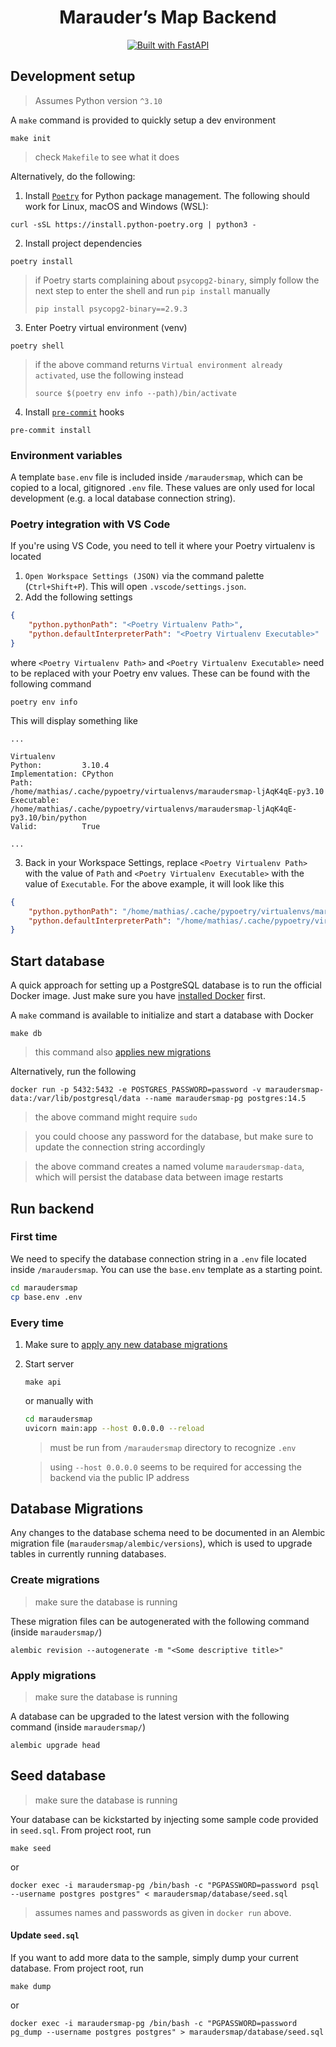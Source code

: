 <h1 align="center">
    Marauder’s Map Backend
</h1>

<p align="center">
    <a href="https://fastapi.tiangolo.com" target="_blank">
        <img src="https://img.shields.io/badge/FastAPI-005571?style=for-the-badge&logo=fastapi" alt="Built with FastAPI">
    </a>
</p>


## Development setup

> Assumes Python version `^3.10`

A `make` command is provided to quickly setup a dev environment
```
make init
```
> check `Makefile` to see what it does

Alternatively, do the following:

1. Install [`Poetry`](https://python-poetry.org/) for Python package management. The following should work for Linux, macOS and Windows (WSL):
```
curl -sSL https://install.python-poetry.org | python3 -
```
2. Install project dependencies
```
poetry install
```
> if Poetry starts complaining about `psycopg2-binary`, simply follow the next step to enter the shell and run `pip install` manually
> ```
> pip install psycopg2-binary==2.9.3
> ```
3. Enter Poetry virtual environment (venv)
```
poetry shell
```
> if the above command returns `Virtual environment already activated`, use the following instead
>```
>source $(poetry env info --path)/bin/activate
>```
4. Install [`pre-commit`](https://pre-commit.com/) hooks
```
pre-commit install
```

### Environment variables
A template `base.env` file is included inside `/maraudersmap`, which can be copied to a local, gitignored `.env` file. These values are only used for local development (e.g. a local database connection string).

### Poetry integration with VS Code
If you're using VS Code, you need to tell it where your Poetry virtualenv is located
1. `Open Workspace Settings (JSON)` via the command palette (`Ctrl+Shift+P`). This will open `.vscode/settings.json`.
2. Add the following settings
```json
{
    "python.pythonPath": "<Poetry Virtualenv Path>",
    "python.defaultInterpreterPath": "<Poetry Virtualenv Executable>"
}
```
where `<Poetry Virtualenv Path>` and `<Poetry Virtualenv Executable>` need to be replaced with your Poetry env values. These can be found with the following command
```
poetry env info
```
This will display something like
```
...

Virtualenv
Python:         3.10.4
Implementation: CPython
Path:           /home/mathias/.cache/pypoetry/virtualenvs/maraudersmap-ljAqK4qE-py3.10
Executable:     /home/mathias/.cache/pypoetry/virtualenvs/maraudersmap-ljAqK4qE-py3.10/bin/python
Valid:          True

...
```

3. Back in your Workspace Settings, replace `<Poetry Virtualenv Path>` with the value of `Path` and `<Poetry Virtualenv Executable>` with the value of `Executable`. For the above example, it will look like this
```json
{
    "python.pythonPath": "/home/mathias/.cache/pypoetry/virtualenvs/maraudersmap-ljAqK4qE-py3.10",
    "python.defaultInterpreterPath": "/home/mathias/.cache/pypoetry/virtualenvs/maraudersmap-ljAqK4qE-py3.10/bin/python"
}
```

## Start database
A quick approach for setting up a PostgreSQL database is to run the official Docker image. Just make sure you have [installed Docker](https://docs.docker.com/get-docker/) first.

A `make` command is available to initialize and start a database with Docker
```
make db
```
> this command also [applies new migrations](#apply-migrations)

Alternatively, run the following
```
docker run -p 5432:5432 -e POSTGRES_PASSWORD=password -v maraudersmap-data:/var/lib/postgresql/data --name maraudersmap-pg postgres:14.5
```
> the above command might require `sudo`

> you could choose any password for the database, but make sure to update the connection string accordingly

> the above command creates a named volume `maraudersmap-data`, which will persist the database data between image restarts


## Run backend
### First time
We need to specify the database connection string in a `.env` file located inside `/maraudersmap`. You can use the `base.env` template as a starting point.
```sh
cd maraudersmap
cp base.env .env
```

### Every time

1. Make sure to [apply any new database migrations](#apply-migrations)
2. Start server
    ```
    make api
    ```
    or manually with
    ```bash
    cd maraudersmap
    uvicorn main:app --host 0.0.0.0 --reload
    ```
    > must be run from `/maraudersmap` directory to recognize `.env`

    > using `--host 0.0.0.0` seems to be required for accessing the backend via the public IP address

## Database Migrations

Any changes to the database schema need to be documented in an Alembic migration file (`maraudersmap/alembic/versions`), which is used to upgrade tables in currently running databases. 

### Create migrations
> make sure the database is running

These migration files can be autogenerated with the following command (inside `maraudersmap/`)
```
alembic revision --autogenerate -m "<Some descriptive title>"
```

### Apply migrations
> make sure the database is running

A database can be upgraded to the latest version with the following command (inside `maraudersmap/`)
```
alembic upgrade head
```

## Seed database
> make sure the database is running

Your database can be kickstarted by injecting some sample code provided in `seed.sql`. From project root, run
```
make seed
```
or
```
docker exec -i maraudersmap-pg /bin/bash -c "PGPASSWORD=password psql --username postgres postgres" < maraudersmap/database/seed.sql
```
> assumes names and passwords as given in `docker run` above.

#### Update `seed.sql`
If you want to add more data to the sample, simply dump your current database. From project root, run
```
make dump
```
or
```
docker exec -i maraudersmap-pg /bin/bash -c "PGPASSWORD=password pg_dump --username postgres postgres" > maraudersmap/database/seed.sql
```
